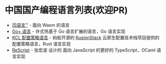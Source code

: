 # 中国国产编程语言列表(欢迎PR) 

<!-- 保持拼音有序 -->

- [凹语言™](https://github.com/wa-lang/wa) - 面向 Wasm 的语言
- [Go+ 语言](https://github.com/goplus/gop) - 许式伟基于 Go 语言扩展的语言，Go 语言实现
- [KCL 配置策略语言](https://github.com/KusionStack/KCLVM) - 蚂蚁开源的 [KusionStack](https://github.com/KusionStack) 云原生配置技术栈项目提供的配置策略语言，Rust 语言实现
- [ReScript](https://rescript-lang.org) - 张宏波 设计的 面向 JavaScript 的更好的 TypeScript，OCaml 语言实现
